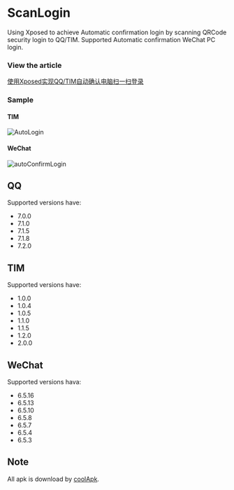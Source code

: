 # ScanLogin
Using Xposed to achieve Automatic confirmation login by scanning QRCode security login to QQ/TIM.
Supported Automatic confirmation WeChat PC login.


### View the article
[使用Xposed实现QQ/TIM自动确认电脑扫一扫登录](https://www.jowanxu.top/2017/10/12/%E4%BD%BF%E7%94%A8Xposed%E5%AE%9E%E7%8E%B0QQ-TIM%E8%87%AA%E5%8A%A8%E7%A1%AE%E8%AE%A4%E7%94%B5%E8%84%91%E6%89%AB%E4%B8%80%E6%89%AB%E7%99%BB%E5%BD%95/)

### Sample
#### TIM
![AutoLogin](./scanLoginTIM.gif)

#### WeChat
![autoConfirmLogin](./autoConfirmWeChatLogin.gif)


## QQ
Supported versions have:
- 7.0.0
- 7.1.0
- 7.1.5
- 7.1.8
- 7.2.0


## TIM
Supported versions have:
- 1.0.0
- 1.0.4
- 1.0.5
- 1.1.0
- 1.1.5
- 1.2.0
- 2.0.0

## WeChat
Supported versions hava:
- 6.5.16
- 6.5.13
- 6.5.10
- 6.5.8
- 6.5.7
- 6.5.4
- 6.5.3


## Note
All apk is download by [coolApk](https://www.coolapk.com/).
